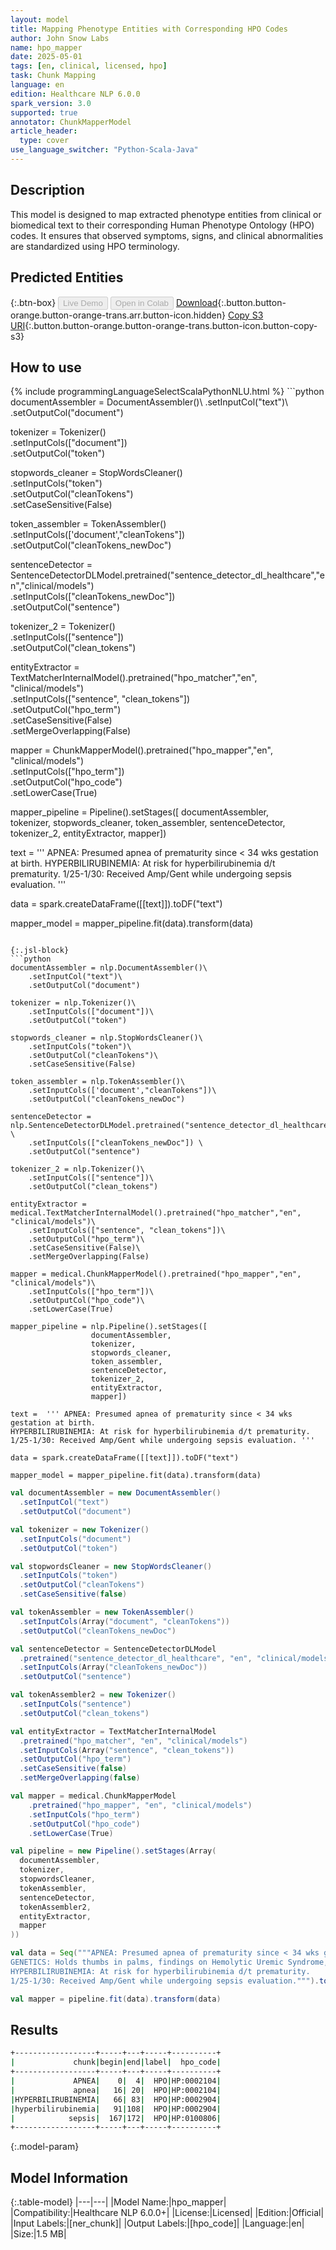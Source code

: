 ```yaml
---
layout: model
title: Mapping Phenotype Entities with Corresponding HPO Codes
author: John Snow Labs
name: hpo_mapper
date: 2025-05-01
tags: [en, clinical, licensed, hpo]
task: Chunk Mapping
language: en
edition: Healthcare NLP 6.0.0
spark_version: 3.0
supported: true
annotator: ChunkMapperModel
article_header:
  type: cover
use_language_switcher: "Python-Scala-Java"
---
```


## Description

This model is designed to map extracted phenotype entities from clinical or biomedical text to their corresponding Human Phenotype Ontology (HPO) codes. It ensures that observed symptoms, signs, and clinical abnormalities are standardized using HPO terminology.

## Predicted Entities



{:.btn-box}
<button class="button button-orange" disabled>Live Demo</button>
<button class="button button-orange" disabled>Open in Colab</button>
[Download](https://s3.amazonaws.com/auxdata.johnsnowlabs.com/clinical/models/hpo_mapper_en_6.0.0_3.0_1746106791365.zip){:.button.button-orange.button-orange-trans.arr.button-icon.hidden}
[Copy S3 URI](s3://auxdata.johnsnowlabs.com/clinical/models/hpo_mapper_en_6.0.0_3.0_1746106791365.zip){:.button.button-orange.button-orange-trans.button-icon.button-copy-s3}

## How to use



<div class="tabs-box" markdown="1">
{% include programmingLanguageSelectScalaPythonNLU.html %}
```python
documentAssembler = DocumentAssembler()\
    .setInputCol("text")\
    .setOutputCol("document")

tokenizer = Tokenizer()\
    .setInputCols(["document"])\
    .setOutputCol("token")

stopwords_cleaner = StopWordsCleaner()\
    .setInputCols("token")\
    .setOutputCol("cleanTokens")\
    .setCaseSensitive(False)

token_assembler = TokenAssembler()\
    .setInputCols(['document',"cleanTokens"])\
    .setOutputCol("cleanTokens_newDoc")

sentenceDetector = SentenceDetectorDLModel.pretrained("sentence_detector_dl_healthcare","en","clinical/models") \
    .setInputCols(["cleanTokens_newDoc"]) \
    .setOutputCol("sentence") 

tokenizer_2 = Tokenizer()\
    .setInputCols(["sentence"])\
    .setOutputCol("clean_tokens")

entityExtractor = TextMatcherInternalModel().pretrained("hpo_matcher","en", "clinical/models")\
    .setInputCols(["sentence", "clean_tokens"])\
    .setOutputCol("hpo_term")\
    .setCaseSensitive(False)\
    .setMergeOverlapping(False)

mapper = ChunkMapperModel().pretrained("hpo_mapper","en", "clinical/models")\
    .setInputCols(["hpo_term"])\
    .setOutputCol("hpo_code")\
    .setLowerCase(True)

mapper_pipeline = Pipeline().setStages([
                  documentAssembler,                  
                  tokenizer,
                  stopwords_cleaner,
                  token_assembler,
                  sentenceDetector,
                  tokenizer_2,
                  entityExtractor,
                  mapper])

text =  ''' APNEA: Presumed apnea of prematurity since < 34 wks gestation at birth.
HYPERBILIRUBINEMIA: At risk for hyperbilirubinemia d/t prematurity. 
1/25-1/30: Received Amp/Gent while undergoing sepsis evaluation. '''

data = spark.createDataFrame([[text]]).toDF("text")
 
mapper_model = mapper_pipeline.fit(data).transform(data)
```

{:.jsl-block}
```python
documentAssembler = nlp.DocumentAssembler()\
    .setInputCol("text")\
    .setOutputCol("document")

tokenizer = nlp.Tokenizer()\
    .setInputCols(["document"])\
    .setOutputCol("token")

stopwords_cleaner = nlp.StopWordsCleaner()\
    .setInputCols("token")\
    .setOutputCol("cleanTokens")\
    .setCaseSensitive(False)

token_assembler = nlp.TokenAssembler()\
    .setInputCols(['document',"cleanTokens"])\
    .setOutputCol("cleanTokens_newDoc")

sentenceDetector = nlp.SentenceDetectorDLModel.pretrained("sentence_detector_dl_healthcare","en","clinical/models") \
    .setInputCols(["cleanTokens_newDoc"]) \
    .setOutputCol("sentence") 

tokenizer_2 = nlp.Tokenizer()\
    .setInputCols(["sentence"])\
    .setOutputCol("clean_tokens")

entityExtractor = medical.TextMatcherInternalModel().pretrained("hpo_matcher","en", "clinical/models")\
    .setInputCols(["sentence", "clean_tokens"])\
    .setOutputCol("hpo_term")\
    .setCaseSensitive(False)\
    .setMergeOverlapping(False)

mapper = medical.ChunkMapperModel().pretrained("hpo_mapper","en", "clinical/models")\
    .setInputCols(["hpo_term"])\
    .setOutputCol("hpo_code")\
    .setLowerCase(True)

mapper_pipeline = nlp.Pipeline().setStages([
                  documentAssembler,                  
                  tokenizer,
                  stopwords_cleaner,
                  token_assembler,
                  sentenceDetector,
                  tokenizer_2,
                  entityExtractor,
                  mapper])

text =  ''' APNEA: Presumed apnea of prematurity since < 34 wks gestation at birth.
HYPERBILIRUBINEMIA: At risk for hyperbilirubinemia d/t prematurity. 
1/25-1/30: Received Amp/Gent while undergoing sepsis evaluation. '''

data = spark.createDataFrame([[text]]).toDF("text")
 
mapper_model = mapper_pipeline.fit(data).transform(data)
```
```scala
val documentAssembler = new DocumentAssembler()
  .setInputCol("text")
  .setOutputCol("document")

val tokenizer = new Tokenizer()
  .setInputCols("document")
  .setOutputCol("token")

val stopwordsCleaner = new StopWordsCleaner()
  .setInputCols("token")
  .setOutputCol("cleanTokens")
  .setCaseSensitive(false)

val tokenAssembler = new TokenAssembler()
  .setInputCols(Array("document", "cleanTokens"))
  .setOutputCol("cleanTokens_newDoc")

val sentenceDetector = SentenceDetectorDLModel
  .pretrained("sentence_detector_dl_healthcare", "en", "clinical/models")
  .setInputCols(Array("cleanTokens_newDoc"))
  .setOutputCol("sentence")

val tokenAssembler2 = new Tokenizer()
  .setInputCols("sentence")
  .setOutputCol("clean_tokens")

val entityExtractor = TextMatcherInternalModel
  .pretrained("hpo_matcher", "en", "clinical/models")
  .setInputCols(Array("sentence", "clean_tokens"))
  .setOutputCol("hpo_term")
  .setCaseSensitive(false)
  .setMergeOverlapping(false)

val mapper = medical.ChunkMapperModel
    .pretrained("hpo_mapper", "en", "clinical/models")
    .setInputCols("hpo_term")
    .setOutputCol("hpo_code")
    .setLowerCase(True)

val pipeline = new Pipeline().setStages(Array(
  documentAssembler,
  tokenizer,
  stopwordsCleaner,
  tokenAssembler,
  sentenceDetector,
  tokenAssembler2,
  entityExtractor,
  mapper
))

val data = Seq("""APNEA: Presumed apnea of prematurity since < 34 wks gestation at birth.
GENETICS: Holds thumbs in palms, findings on Hemolytic Uremic Syndrome, history of meconium plugs.
HYPERBILIRUBINEMIA: At risk for hyperbilirubinemia d/t prematurity. 
1/25-1/30: Received Amp/Gent while undergoing sepsis evaluation.""").toDF("text")

val mapper = pipeline.fit(data).transform(data)
```
</div>

## Results

```bash
+------------------+-----+---+-----+----------+
|             chunk|begin|end|label|  hpo_code|
+------------------+-----+---+-----+----------+
|             APNEA|    0|  4|  HPO|HP:0002104|
|             apnea|   16| 20|  HPO|HP:0002104|
|HYPERBILIRUBINEMIA|   66| 83|  HPO|HP:0002904|
|hyperbilirubinemia|   91|108|  HPO|HP:0002904|
|            sepsis|  167|172|  HPO|HP:0100806|
+------------------+-----+---+-----+----------+
```

{:.model-param}
## Model Information

{:.table-model}
|---|---|
|Model Name:|hpo_mapper|
|Compatibility:|Healthcare NLP 6.0.0+|
|License:|Licensed|
|Edition:|Official|
|Input Labels:|[ner_chunk]|
|Output Labels:|[hpo_code]|
|Language:|en|
|Size:|1.5 MB|
